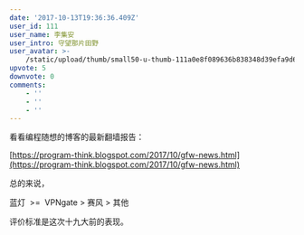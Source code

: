 ```yaml
---
date: '2017-10-13T19:36:36.409Z'
user_id: 111
user_name: 李集安
user_intro: 守望那片田野
user_avatar: >-
    /static/upload/thumb/small50-u-thumb-111a0e8f089636b838348d39efa9d6c8850aab04e4c.png
upvote: 5
downvote: 0
comments:
    - ''
    - ''
    - ''
---
```


看看编程随想的博客的最新翻墙报告：

[https://program-think.blogspot.com/2017/10/gfw-news.html](https://program-think.blogspot.com/2017/10/gfw-news.html)

总的来说，

蓝灯  >=  VPNgate > 赛风 > 其他

评价标准是这次十九大前的表现。
